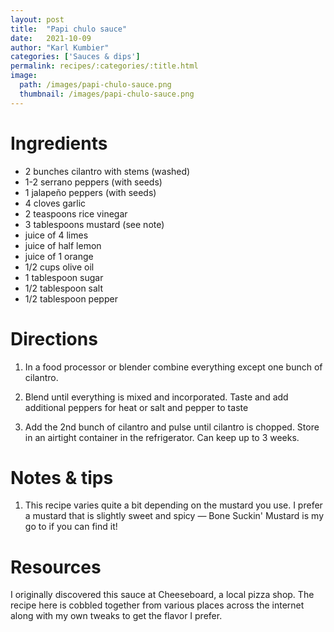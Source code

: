 ```yaml
---
layout: post
title:  "Papi chulo sauce"
date:   2021-10-09
author: "Karl Kumbier"
categories: ['Sauces & dips']
permalink: recipes/:categories/:title.html
image:
  path: /images/papi-chulo-sauce.png
  thumbnail: /images/papi-chulo-sauce.png
---
```


# Ingredients
* 2 bunches cilantro with stems (washed)
* 1-2 serrano peppers (with seeds)
* 1 jalapeño peppers (with seeds)
* 4 cloves garlic
* 2 teaspoons rice vinegar
* 3 tablespoons mustard (see note)
* juice of 4 limes
* juice of half lemon
* juice of 1 orange
* 1/2 cups olive oil
* 1 tablespoon sugar
* 1/2 tablespoon salt
* 1/2 tablespoon pepper

# Directions
1. In a food processor or blender combine everything except one bunch of cilantro.

2. Blend until everything is mixed and incorporated. Taste and add additional
   peppers for heat or salt and pepper to taste

3. Add the 2nd bunch of cilantro and pulse until cilantro is chopped.  Store in
   an airtight container in the refrigerator. Can keep up to 3 weeks.

# Notes & tips

1. This recipe varies quite a bit depending on the mustard you use. I prefer a
   mustard that is slightly sweet and spicy — Bone Suckin' Mustard is my go to
if you can find it!

# Resources

I originally discovered this sauce at Cheeseboard, a local pizza shop. The
recipe here is cobbled together from various places across the internet along
with my own tweaks to get the flavor I prefer.
